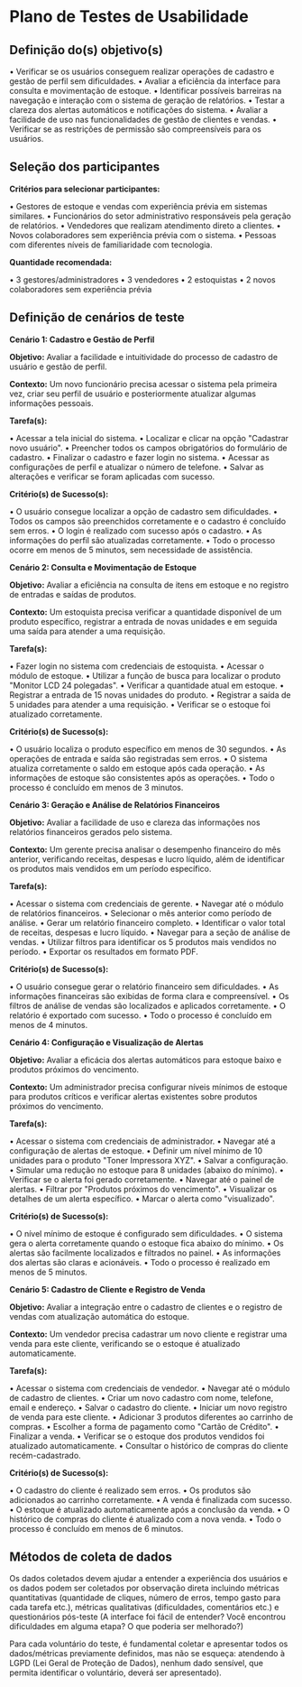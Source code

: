 # Plano de Testes de Usabilidade 

## Definição do(s) objetivo(s)

• Verificar se os usuários conseguem realizar operações de cadastro e gestão de perfil sem dificuldades. 
•	Avaliar a eficiência da interface para consulta e movimentação de estoque.
•	Identificar possíveis barreiras na navegação e interação com o sistema de geração de relatórios.
•	Testar a clareza dos alertas automáticos e notificações do sistema.
•	Avaliar a facilidade de uso nas funcionalidades de gestão de clientes e vendas.
•	Verificar se as restrições de permissão são compreensíveis para os usuários.

## Seleção dos participantes

**Critérios para selecionar participantes:**

•	Gestores de estoque e vendas com experiência prévia em sistemas similares.
•	Funcionários do setor administrativo responsáveis pela geração de relatórios.
•	Vendedores que realizam atendimento direto a clientes.
•	Novos colaboradores sem experiência prévia com o sistema.
•	Pessoas com diferentes níveis de familiaridade com tecnologia.

**Quantidade recomendada:**

•	3 gestores/administradores
•	3 vendedores
•	2 estoquistas
•	2 novos colaboradores sem experiência prévia


## Definição de cenários de teste

**Cenário 1: Cadastro e Gestão de Perfil**

**Objetivo:** Avaliar a facilidade e intuitividade do processo de cadastro de usuário e gestão de perfil.

**Contexto:** Um novo funcionário precisa acessar o sistema pela primeira vez, criar seu perfil de usuário e posteriormente atualizar algumas informações pessoais.

**Tarefa(s):**

•	Acessar a tela inicial do sistema.
•	Localizar e clicar na opção "Cadastrar novo usuário".
•	Preencher todos os campos obrigatórios do formulário de cadastro.
•	Finalizar o cadastro e fazer login no sistema.
•	Acessar as configurações de perfil e atualizar o número de telefone.
•	Salvar as alterações e verificar se foram aplicadas com sucesso.


**Critério(s) de Sucesso(s):**

•	O usuário consegue localizar a opção de cadastro sem dificuldades.
•	Todos os campos são preenchidos corretamente e o cadastro é concluído sem erros.
•	O login é realizado com sucesso após o cadastro.
•	As informações do perfil são atualizadas corretamente.
•	Todo o processo ocorre em menos de 5 minutos, sem necessidade de assistência.

**Cenário 2: Consulta e Movimentação de Estoque**

**Objetivo:** Avaliar a eficiência na consulta de itens em estoque e no registro de entradas e saídas de produtos.

**Contexto:** Um estoquista precisa verificar a quantidade disponível de um produto específico, registrar a entrada de novas unidades e em seguida uma saída para atender a uma requisição.

**Tarefa(s):**

•	Fazer login no sistema com credenciais de estoquista.
•	Acessar o módulo de estoque.
•	Utilizar a função de busca para localizar o produto "Monitor LCD 24 polegadas".
•	Verificar a quantidade atual em estoque.
•	Registrar a entrada de 15 novas unidades do produto.
•	Registrar a saída de 5 unidades para atender a uma requisição.
•	Verificar se o estoque foi atualizado corretamente.


**Critério(s) de Sucesso(s):**

•	O usuário localiza o produto específico em menos de 30 segundos.
•	As operações de entrada e saída são registradas sem erros.
•	O sistema atualiza corretamente o saldo em estoque após cada operação.
•	As informações de estoque são consistentes após as operações.
•	Todo o processo é concluído em menos de 3 minutos.

**Cenário 3: Geração e Análise de Relatórios Financeiros**

**Objetivo:** Avaliar a facilidade de uso e clareza das informações nos relatórios financeiros gerados pelo sistema.

**Contexto:** Um gerente precisa analisar o desempenho financeiro do mês anterior, verificando receitas, despesas e lucro líquido, além de identificar os produtos mais vendidos em um período específico.

**Tarefa(s):**

•	Acessar o sistema com credenciais de gerente.
•	Navegar até o módulo de relatórios financeiros.
•	Selecionar o mês anterior como período de análise.
•	Gerar um relatório financeiro completo.
•	Identificar o valor total de receitas, despesas e lucro líquido.
•	Navegar para a seção de análise de vendas.
•	Utilizar filtros para identificar os 5 produtos mais vendidos no período.
•	Exportar os resultados em formato PDF.


**Critério(s) de Sucesso(s):**

•	O usuário consegue gerar o relatório financeiro sem dificuldades.
•	As informações financeiras são exibidas de forma clara e compreensível.
•	Os filtros de análise de vendas são localizados e aplicados corretamente.
•	O relatório é exportado com sucesso.
•	Todo o processo é concluído em menos de 4 minutos.

**Cenário 4: Configuração e Visualização de Alertas**

**Objetivo:** Avaliar a eficácia dos alertas automáticos para estoque baixo e produtos próximos do vencimento.

**Contexto:** Um administrador precisa configurar níveis mínimos de estoque para produtos críticos e verificar alertas existentes sobre produtos próximos do vencimento.

**Tarefa(s):**

•	Acessar o sistema com credenciais de administrador.
•	Navegar até a configuração de alertas de estoque.
•	Definir um nível mínimo de 10 unidades para o produto "Toner Impressora XYZ".
•	Salvar a configuração.
•	Simular uma redução no estoque para 8 unidades (abaixo do mínimo).
•	Verificar se o alerta foi gerado corretamente.
•	Navegar até o painel de alertas.
•	Filtrar por "Produtos próximos do vencimento".
•	Visualizar os detalhes de um alerta específico.
•	Marcar o alerta como "visualizado".


**Critério(s) de Sucesso(s):**

•	O nível mínimo de estoque é configurado sem dificuldades.
•	O sistema gera o alerta corretamente quando o estoque fica abaixo do mínimo.
•	Os alertas são facilmente localizados e filtrados no painel.
•	As informações dos alertas são claras e acionáveis.
•	Todo o processo é realizado em menos de 5 minutos.

**Cenário 5: Cadastro de Cliente e Registro de Venda**

**Objetivo:** Avaliar a integração entre o cadastro de clientes e o registro de vendas com atualização automática do estoque.

**Contexto:** Um vendedor precisa cadastrar um novo cliente e registrar uma venda para este cliente, verificando se o estoque é atualizado automaticamente.

**Tarefa(s):**

•	Acessar o sistema com credenciais de vendedor.
•	Navegar até o módulo de cadastro de clientes.
•	Criar um novo cadastro com nome, telefone, email e endereço.
•	Salvar o cadastro do cliente.
•	Iniciar um novo registro de venda para este cliente.
•	Adicionar 3 produtos diferentes ao carrinho de compras.
•	Escolher a forma de pagamento como "Cartão de Crédito".
•	Finalizar a venda.
•	Verificar se o estoque dos produtos vendidos foi atualizado automaticamente.
•	Consultar o histórico de compras do cliente recém-cadastrado.


**Critério(s) de Sucesso(s):**

•	O cadastro do cliente é realizado sem erros.
•	Os produtos são adicionados ao carrinho corretamente.
•	A venda é finalizada com sucesso.
•	O estoque é atualizado automaticamente após a conclusão da venda.
•	O histórico de compras do cliente é atualizado com a nova venda.
•	Todo o processo é concluído em menos de 6 minutos.


## Métodos de coleta de dados

Os dados coletados devem ajudar a entender a experiência dos usuários e os dados podem ser coletados por observação direta incluindo métricas quantitativas (quantidade de cliques, número de erros, tempo gasto para cada tarefa etc.), métricas qualitativas (dificuldades, comentários etc.) e questionários pós-teste (A interface foi fácil de entender? Você encontrou dificuldades em alguma etapa? O que poderia ser melhorado?)

Para cada voluntário do teste, é fundamental coletar e apresentar todos os dados/métricas previamente definidos, mas não se esqueça: atendendo à LGPD (Lei Geral de Proteção de Dados), nenhum dado sensível, que permita identificar o voluntário, deverá ser apresentado).

